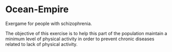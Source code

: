 # Ocean-Empire

Exergame for people with schizophrenia. 

The objective of this exercise is to help this part of the population maintain a minimum level of physical activity in order to prevent chronic diseases related to lack of physical activity.

